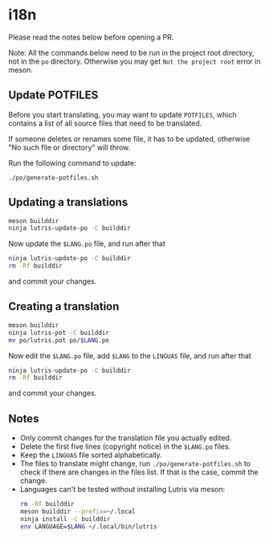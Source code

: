 <!--
Copyright (C) 2020-2023 Lutris Team and Contributors
Copyright (C) 2020-2021 Stephan Lachnit <stephanlachnit@debian.org>
Copyright (C) 2020-2022 SwimmingTiger <hu60.cn@gmail.com>

SPDX-License-Identifier: GPL-3.0-or-later
-->
# i18n

Please read the notes below before opening a PR.

Note: All the commands below need to be run in the project root directory, not in the `po` directory. Otherwise you may get `Not the project root` error in meson.

## Update POTFILES

Before you start translating, you may want to update `POTFILES`, which contains a list of all source files that need to be translated.

If someone deletes or renames some file, it has to be updated, otherwise "No such file or directory" will throw.

Run the following command to update:

```
./po/generate-potfiles.sh
```

## Updating a translations

```bash
meson builddir
ninja lutris-update-po -C builddir
```
Now update the `$LANG.po` file, and run after that
```bash
ninja lutris-update-po -C builddir
rm -Rf builddir
```
and commit your changes.

## Creating a translation

```bash
meson builddir
ninja lutris-pot -C builddir
mv po/lutris.pot po/$LANG.po
```
Now edit the `$LANG.po` file, add `$LANG` to the `LINGUAS` file, and run after that
```bash
ninja lutris-update-po -C builddir
rm -Rf builddir
```
and commit your changes.

## Notes

- Only commit changes for the translation file you actually edited.
- Delete the first five lines (copyright notice) in the `$LANG.po` files.
- Keep the `LINGUAS` file sorted alphabetically.
- The files to translate might change, run `./po/generate-potfiles.sh` to check if there are changes in the files list. If that is the case, commit the change.
- Languages can't be tested without installing Lutris via meson:
  ```bash
  rm -Rf builddir
  meson builddir --prefix=~/.local
  ninja install -C builddir
  env LANGUAGE=$LANG ~/.local/bin/lutris
  ```
